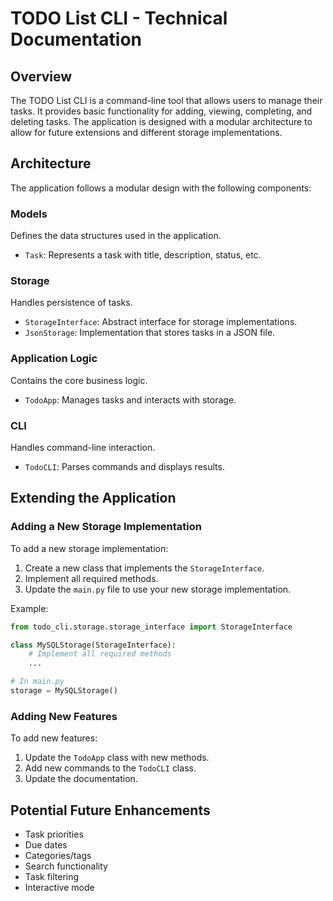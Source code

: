 # TODO List CLI - Technical Documentation

## Overview

The TODO List CLI is a command-line tool that allows users to manage their tasks. It provides basic functionality for adding, viewing, completing, and deleting tasks. The application is designed with a modular architecture to allow for future extensions and different storage implementations.

## Architecture

The application follows a modular design with the following components:

### Models

Defines the data structures used in the application.

- `Task`: Represents a task with title, description, status, etc.

### Storage

Handles persistence of tasks.

- `StorageInterface`: Abstract interface for storage implementations.
- `JsonStorage`: Implementation that stores tasks in a JSON file.

### Application Logic

Contains the core business logic.

- `TodoApp`: Manages tasks and interacts with storage.

### CLI

Handles command-line interaction.

- `TodoCLI`: Parses commands and displays results.

## Extending the Application

### Adding a New Storage Implementation

To add a new storage implementation:

1. Create a new class that implements the `StorageInterface`.
2. Implement all required methods.
3. Update the `main.py` file to use your new storage implementation.

Example:

```python
from todo_cli.storage.storage_interface import StorageInterface

class MySQLStorage(StorageInterface):
    # Implement all required methods
    ...

# In main.py
storage = MySQLStorage()
```

### Adding New Features

To add new features:

1. Update the `TodoApp` class with new methods.
2. Add new commands to the `TodoCLI` class.
3. Update the documentation.

## Potential Future Enhancements

- Task priorities
- Due dates
- Categories/tags
- Search functionality
- Task filtering
- Interactive mode

